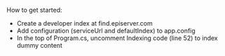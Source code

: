 How to get started:
 * Create a developer index at find.episerver.com
 * Add configuration (serviceUrl and defaultIndex) to app.config
 * In the top of Program.cs, uncomment Indexing code (line 52) to index dummy content
 
